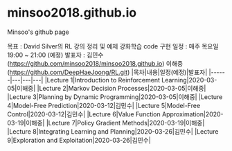# minsoo2018.github.io

Minsoo's github page

목표 : David Silver의 RL 강의 정리 및 예제 강화학습 code 구현
일정 : 매주 목요일 19:00 ~ 21:00 (예정)
발표자 : 김민수 (https://github.com/minsoo2018/minsoo2018.github.io)
         이해중 (https://github.com/DeepHaeJoong/RL.git)
|목차|내용|일정(예정)|발표자|
|------|---|---|---|
|Lecture 1|Introduction to Reinforcement Learning|2020-03-05|이해중|
|Lecture 2|Markov Decision Processes|2020-03-05|이해중|
|Lecture 3|Planning by Dynamic Programming|2020-03-05|이해중|
|Lecture 4|Model-Free Prediction|2020-03-12|김민수|
|Lecture 5|Model-Free Control|2020-03-12|김민수|
|Lecture 6|Value Function Approximation|2020-03-19|이해중|
|Lecture 7|Policy Gradient Methods|2020-03-19|이해중|
|Lecture 8|Integrating Learning and Planning|2020-03-26|김민수|
|Lecture 9|Exploration and Exploitation|2020-03-26|김민수|
